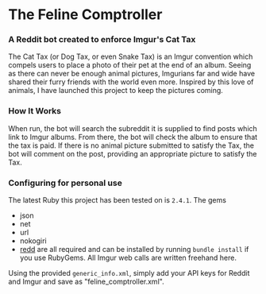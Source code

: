 # The Feline Comptroller
### A Reddit bot created to enforce Imgur's Cat Tax

The Cat Tax (or Dog Tax, or even Snake Tax) is an Imgur convention which   
compels users to place a photo of their pet at the end of an album. Seeing
as there can never be enough animal pictures, Imgurians far and wide have
shared their furry friends with the world even more. Inspired by this
love of animals, I have launched this project to keep the pictures coming.

### How It Works

When run, the bot will search the subreddit it is supplied to find posts
which link to Imgur albums. From there, the bot will check the album to
ensure that the tax is paid. If there is no animal picture submitted to
satisfy the Tax, the bot will comment on the post, providing an appropriate
picture to satisfy the Tax.

### Configuring for personal use

The latest Ruby this project has been tested on is `2.4.1`. The gems
- json
- net
- url
- nokogiri
- [redd](https://github.com/avinashbot/redd)
are all required and can be installed by running `bundle install` if
you use RubyGems. All Imgur web calls are written freehand here.

Using the provided `generic_info.xml`, simply add your API keys for Reddit
and Imgur and save as "feline_comptroller.xml".
